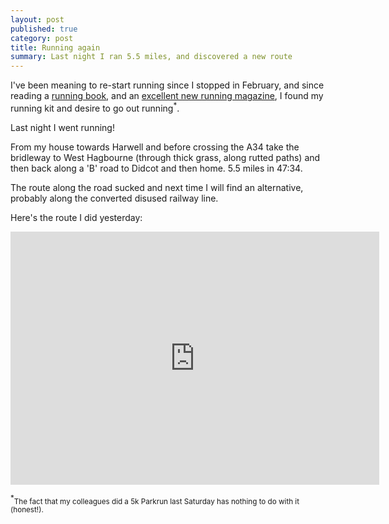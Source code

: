 ```yaml
---
layout: post
published: true
category: post
title: Running again
summary: Last night I ran 5.5 miles, and discovered a new route
---
```


I've been meaning to re-start running since I stopped in February, and since reading a [running book](http://www.amazon.co.uk/dp/B008BTC5E6/), and an [excellent new running magazine](http://www.likethewindmagazine.com/), I found my running kit and desire to go out running<sup>*</sup>.

Last night I went running!

From my house towards Harwell and before crossing the A34 take the bridleway to West Hagbourne (through thick grass, along rutted paths) and then back along a 'B' road to Didcot and then home. 5.5 miles in 47:34.

The route along the road sucked and next time I will find an alternative, probably along the converted disused railway line.

Here's the route I did yesterday:

<iframe height='405' width='590' frameborder='0' allowtransparency='true' scrolling='no' src='http://www.strava.com/activities/149054142/embed/6f5fe3f5da0627879ab29f81cfce58db45e36644'></iframe>

<sup>*</sup><small>The fact that my colleagues did a 5k Parkrun last Saturday has nothing to do with it (honest!).</small>